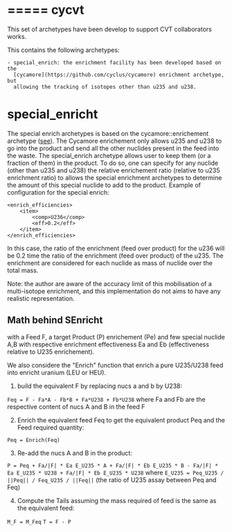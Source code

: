 =====
cycvt
=====



This set of archetypes have been develop to support CVT collaborators works.

This contains the following archetypes:

    - special_enrich: the enrichment facility has been developed based on the
      [cycamore](https://github.com/cyclus/cycamore) enrichment archetype, but
      allowing the tracking of isotopes other than u235 and u238.




special_enricht
===============

The special enrich archetypes is based on the cycamore::enrichement archetype
([see](https://github.com/cyclus/cycamore)). The Cycamore enrichement only
allows u235 and u238 to go into the product and send all the other nuclides
present in the feed into the waste. The special_enrich archetype allows user to
keep them (or a fraction of them) in the product.
To do so, one can specify for any nuclide (other than u235 and u238) the
relative enrichement ratio (relative to u235 enrichment ratio) to allows the
special enrichment archetypes to determine the amount of this special nuclide to
add to the product.
Example of configuration for the special enrich:
```
<enrich_efficiencies>
    <item>
        <comp>U236</comp>
        <eff>0.2</eff>
    </item>
</enrich_efficiencies>
```
In this case, the ratio of the enrichment (feed over product) for the u236 will
be 0.2 time the ratio of the enrichment (feed over product) of the u235.
The enrichment are considered for each nuclide as mass of nuclide over the
total mass.

Note: the author are aware of the accuracy limit of this mobilisation of a
multi-isotope enrichment, and this implementation do not aims to have any
realistic representation.


Math behind SEnricht
--------------------

with a Feed F, a target Product (P) enrichement (Pe) and few special nuclide A,B with respective enrichment effectiveness Ea and Eb (effectiveness relative to U235 enrichement).

We also considere the "Enrich" function that enrich a pure U235/U238 feed into enricht uranium (LEU or HEU).

1. build the equivalent F by replacing nucs a and b by U238:

`Feq = F - Fa*A - Fb*B + Fa*U238 + Fb*U238` where Fa and Fb are the respective content of nucs A and B in the feed F

2. Enrich the equivalent feed Feq to get the equivalent product Peq and the Feed required quantity:

`Peq = Enrich(Feq)`

3. Re-add the nucs A and B in the product:

`P = Peq + Fa/|F| * Ea E_U235 * A + Fa/|F| * Eb E_U235 * B - Fa/|F| * Ea E_U235 * U238 + Fa/|F| * Eb E_U235 * U238` where `E_U235 = Peq_U235 / ||Peq|| / Feq_U235 / ||Feq||` (the ratio of U235 assay between Peq and Feq)

 4. Compute the Tails assuming the mass required of feed is the same as the equivalent feed:

 `M_F = M_Feq`
 `T = F - P`
